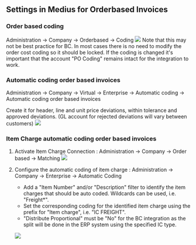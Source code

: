 
## Settings in Medius for Orderbased Invoices

### Order based coding
Administration → Company → Orderbased → Coding
![](../../images/NAV_coding.png)
Note that this may not be best practice for BC. In most cases there is no need to modify the order cost coding so it should be locked. If the coding is changed it's important that the account "PO Coding" remains intact for the integration to work.

### Automatic coding order based invoices
Administration -> Company -> Virtual -> Enterprise -> Automatic coding -> Automatic coding order based invoices

Create it for header, line and unit price deviations, within tolerance and approved deviations.
(GL account for rejected deviations will vary between customers)
![](../../images/NAV_automatic_coding.png)

### Item Charge automatic coding order based invoices
1. Activate Item Charge Connection : Administration → Company → Order based → Matching
![](../../images/NAV_Itemcharge_matching.png)

2. Configure the automatic coding of item charge : Administration → Company → Enterprise → Automatic Coding 

    * Add a "Item Number" and/or "Description" filter to identify the item charges that should be auto coded. Wildcards can be used, i.e. "Freight*".
    * Set the corresponding coding for the identified item charge using the prefix for "Item charge", i.e. "IC FREIGHT".
    * "Distribute Proportional" must be "No" for the BC integration as the split will be done in the ERP system using the specified IC type. 
    
    ![](../../images/NAV_itemcharge_automaticcoding.png)

